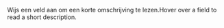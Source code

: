 <span data-ttu-id="676ca-101">Wijs een veld aan om een korte omschrijving te lezen.</span><span class="sxs-lookup"><span data-stu-id="676ca-101">Hover over a field to read a short description.</span></span>
